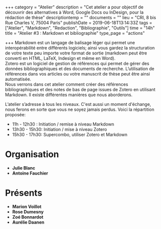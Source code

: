 +++
category = "Atelier"
description = "Cet atelier a pour objectif de découvrir des alternatives à Word, Google Docs ou InDesign, pour la rédaction de thèse"
descriptiontemp = ""
documents = ""
lieu = "CRI, 8 bis Rue Charles V, 75004 Paris"
publishDate = 2019-06-18T13:14:33Z
tags = ["Atelier", "Markdown", "Redaction", "Bibliographie", "Outils"]
time = "14h"
title = "Atelier #3 : Markdown et bibliographie"
type_page = "actions"

+++
Markdown est un langage de balisage léger qui permet une interopérabilité entre différents logiciels; ainsi vous gardez la structuration de votre texte peu importe votre format de sortie (markdown peut être converti en HTML, LaTeX, Indesign et même en Word).  
Zotero est un logiciel de gestion de références qui permet de gérer des données bibliographiques et des documents de recherche. L’utilisation de références dans vos articles ou votre manuscrit de thèse peut être ainsi automatisée.  
Nous verrons dans cet atelier comment créer des références bibliographiques et des notes de bas de page issues de Zotero en utilisant Markdown. Il existe différentes manières que nous aborderons.  
  
L’atelier s’adresse à tous les niveaux. C'est aussi un moment d'échange, nous ferons en sorte que vous ne soyez jamais perdus. Voici la répartition proposée:

* 11h - 12h30 : Initiation / remise à niveau Markdown
* 13h30 - 15h30: Initiation / mise à niveau Zotero
* 15h30 - 17h30: Supercombo, utiliser Zotero et Markdown

# Organisation

* **Julie Blanc**
* **Antoine Fauchier**

# Présents

* **Marion Voillot**
* **Rose Dumesny**
* **Zoé Bonnardot**
* **Aurélie Daanen**